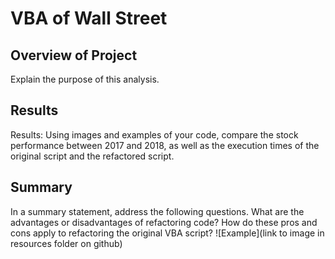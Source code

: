 # VBA of Wall Street

## Overview of Project
Explain the purpose of this analysis.
## Results
Results: Using images and examples of your code, compare the stock performance between 2017 and 2018, as well as the execution times of the original script and the refactored script.  
## Summary
In a summary statement, address the following questions.
        What are the advantages or disadvantages of refactoring code?
        How do these pros and cons apply to refactoring the original VBA script? 
![Example](link to image in resources folder on github)



